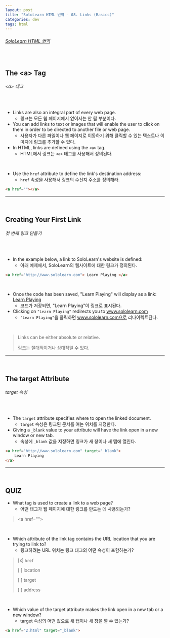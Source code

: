 ```yaml
---
layout: post
title: "SoloLearn HTML 번역 - 08. Links (Basics)"
categories: dev
tags: html
---
```


###### [SoloLearn HTML 번역](www.sololearn.com)

<br>

## The \<a> Tag

###### \<a> 태그

<br>

- Links are also an integral part of every web page.
  - 링크는 모든 웹 페이지에서 없어서는 안 될 부분이다.
- You can add links to text or images that will enable the user to click on them in order to be directed to another file or web page.
  - 사용자가 다른 파일이나 웹 페이지로 이동하기 위해 클릭할 수 있는 텍스트나 이미지에 링크를 추가할 수 있다.
- In HTML, links are defined using the `<a>` tag.
  - HTML에서 링크는 `<a>` 태그를 사용해서 정의된다.

<br>

- Use the `href` attribute to define the link's destination address:
  - `href` 속성을 사용해서 링크의 수신지 주소를 정의해라.

```html
<a href=""></a>
```

------

<br>

## Creating Your First Link

###### 첫 번째 링크 만들기

<br>

- In the example below, a link to SoloLearn's website is defined:
  - 아래 예제에서, SoloLearn의 웹사이트에 대한 링크가 정의된다.

```html
<a href="http://www.sololearn.com"> Learn Playing </a>
```

<br>

- Once the code has been saved, "Learn Playing" will display as a link: [Learn Playing](www.sololearn.com)
  - 코드가 저장되면, "Learn Playing"이 링크로 표시된다.
- Clicking on `"Learn Playing"` redirects you to www.sololearn.com
  - `"Learn Playing"`을 클릭하면 www.sololearn.com으로 리다이렉트된다.

<br>

> Links can be either absolute or relative.
>
> 링크는 절대적이거나 상대적일 수 있다.

------

<br>

## The target Attribute

###### target 속성

<br>

- The `target` attribute specifies where to open the linked document.
  - `target` 속성은 링크된 문서를 여는 위치를 지정한다.
- Giving a `_blank` value to your attribute will have the link open in a new window or new tab.
  - 속성에 `_blank` 값을 지정하면 링크가 새 창이나 새 탭에 열린다.

```html
<a href="http://www.sololearn.com" target="_blank">
	Learn Playing
</a>
```

------

<br>

## QUIZ

- What tag is used to create a link to a web page?
  - 어떤 태그가 웹 페이지에 대한 링크를 만드는 데 사용되는가?

> \<a href="">

<br>

- Which attribute of the link tag contains the URL location that you are trying to link to?
  - 링크하려는 URL 위치는 링크 태그의 어떤 속성이 포함하는가?

> [x] `href`
>
> [ ] location
>
> [ ] target
>
> [ ] address

<br>

- Which value of the target attribute makes the link open in a new tab or a new window?
  - target 속성의 어떤 값으로 새 탭이나 새 창을 열 수 있는가?

```html
<a href="2.html" target="_blank">
```

<br>